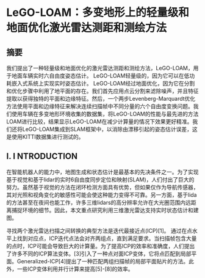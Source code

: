 # LeGO-LOAM：多变地形上的轻量级和地面优化激光雷达测距和测绘方法

## 摘要

我们提出了一种轻量级和地面优化的激光雷达测距和测绘方法，LeGO-LOAM，用于地面车辆实时六自由度姿态估计。 LeGO-LOAM轻量级的，因为它可以在低功耗嵌入式系统上实现实时姿态估计。 LeGO-LOAM经过地面优化，因为它在分割和优化步骤中利用了地平面的存在。我们首先应用点云分割来滤除噪声，并且特征提取以获得独特的平面和边缘特征。然后，一个两步Levenberg-Marquardt优化方法使用平面和边缘特征来解决连续扫描帧中不同分量的六个自由度变换问题。我们使用车辆在多变地形环境收集的数据集，将LeGO-LOAM的性能与最先进的方法LOAM进行比较，结果显示LeGO-LOAM在减少计算量的情况下效果更好精准。我们还将LeGO-LOAM集成到SLAM框架中，以消除由漂移引起的姿态估计误差，这是使用KITTI数据集进行测试的。

## I. I NTRODUCTION

在智能机器人的能力中，地图生成和状态估计是最基本的先决条件之一。为了实现基于视觉和基于lidar的实时6自由度同步定位和映射(SLAM)，人们付出了巨大的努力。虽然基于视觉的方法在闭环检测方面具有优势，但如果仅作为导航传感器，其对光照和视角变化的敏感性可能会使这种能力变得不可靠。另一方面，基于lida的方法甚至在夜间也能工作，许多三维lidars的高分辨率允许在大光圈范围内远距离捕捉环境的细节。因此，本文重点研究利用三维激光雷达支持实时状态估计和建图。

寻找两个激光雷达扫描之间转换的典型方法是迭代最接近点(ICP)[1]。
通过在点水平上找到对应点，ICP迭代点法会对齐两组点，直到满足要求。当扫描帧包含大量的点时，ICP可能会导致巨大的计算量。为了提高ICP的效率和准确度，人们提出了许多不同的ICP算法变体。[3]引入了一种点对面ICP变体，它将点匹配到局部平面。Generalized-ICP[4]提出了一种匹配两组扫描帧的局部平面贴片的方法。此外，一些ICP变体利用并行计算来提高[5]-[8]的效率。